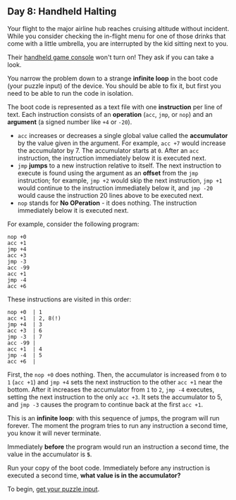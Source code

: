 ## Day 8: Handheld Halting
Your flight to the major airline hub reaches cruising altitude without incident.
While you consider checking the in-flight menu for one of those drinks that come with a little umbrella,
you are interrupted by the kid sitting next to you.

Their [handheld game console][1] won't turn on!
They ask if you can take a look.

You narrow the problem down to a strange **infinite loop** in the boot code (your puzzle input) of the device.
You should be able to fix it, but first you need to be able to run the code in isolation.

The boot code is represented as a text file with one **instruction** per line of text.
Each instruction consists of an **operation** (`acc`, `jmp`, or `nop`)
and an **argument** (a signed number like `+4` or `-20`).
* `acc` increases or decreases a single global value called the **accumulator** by the value given in the argument.
  For example, `acc +7` would increase the accumulator by 7.
  The accumulator starts at `0`.
  After an `acc` instruction, the instruction immediately below it is executed next.
* `jmp` **jumps** to a new instruction relative to itself.
  The next instruction to execute is found using the argument as an **offset** from the `jmp` instruction;
  for example,
  `jmp +2` would skip the next instruction,
  `jmp +1` would continue to the instruction immediately below it,
  and `jmp -20` would cause the instruction 20 lines above to be executed next.
* `nop` stands for **No OPeration** - it does nothing.
  The instruction immediately below it is executed next.

For example, consider the following program:
```
nop +0
acc +1
jmp +4
acc +3
jmp -3
acc -99
acc +1
jmp -4
acc +6
```

These instructions are visited in this order:
```
nop +0  | 1
acc +1  | 2, 8(!)
jmp +4  | 3
acc +3  | 6
jmp -3  | 7
acc -99 |
acc +1  | 4
jmp -4  | 5
acc +6  |
```

First, the `nop +0` does nothing.
Then, the accumulator is increased from `0` to `1` (`acc +1`)
and `jmp +4` sets the next instruction to the other `acc +1` near the bottom.
After it increases the accumulator from `1` to `2`, `jmp -4` executes,
setting the next instruction to the only `acc +3`.
It sets the accumulator to 5, and `jmp -3` causes the program to continue back at the first `acc +1`.

This is an **infinite loop**: with this sequence of jumps, the program will run forever.
The moment the program tries to run any instruction a second time, you know it will never terminate.

Immediately **before** the program would run an instruction a second time, the value in the accumulator is **`5`**.

Run your copy of the boot code.
Immediately before any instruction is executed a second time, **what value is in the accumulator?**

To begin, [get your puzzle input][2].


[1]: https://en.wikipedia.org/wiki/Handheld_game_console
[2]: https://adventofcode.com/2020/day/8/input
